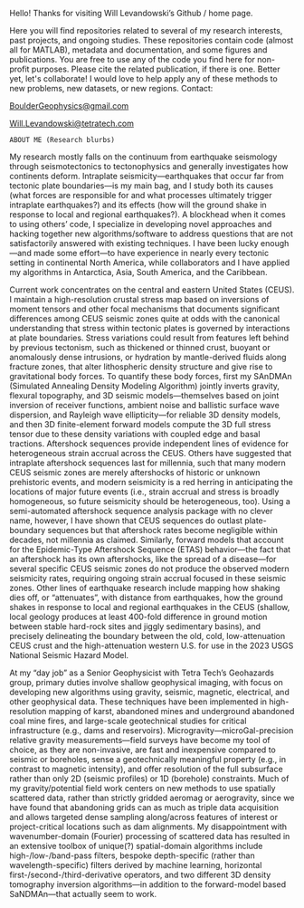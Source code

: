 Hello! Thanks for visiting Will Levandowski’s Github / home page.

Here you will find repositories related to several of my research interests, past projects, and ongoing studies. 
These repositories contain code (almost all for MATLAB), metadata and documentation, and some figures and publications.
You are free to use any of the code you find here for non-profit purposes. Please cite the related publication, if there is one.
Better yet, let's collaborate! I would love to help apply any of these methods to new problems, new datasets, or new regions.
Contact:  

BoulderGeophysics@gmail.com

Will.Levandowski@tetratech.com

~~~~~~~~~~~~~~~~~~~~~~~~~~
ABOUT ME (Research blurbs)
~~~~~~~~~~~~~~~~~~~~~~~~~~

My research mostly falls on the continuum from earthquake seismology through seismotectonics to tectonophysics and generally investigates how continents deform. Intraplate seismicity—earthquakes that occur far from tectonic plate boundaries—is my main bag, and I study both its causes (what forces are responsible for and what processes ultimately trigger intraplate earthquakes?) and its effects (how will the ground shake in response to local and regional earthquakes?). A blockhead when it comes to using others’ code, I specialize in developing novel approaches and hacking together new algorithms/software to address questions that are not satisfactorily answered with existing techniques. I have been lucky enough—and made some effort—to have experience in nearly every tectonic setting in continental North America, while collaborators and I have applied my algorithms in Antarctica, Asia, South America, and the Caribbean. 

Current work concentrates on the central and eastern United States (CEUS). I maintain a high-resolution crustal stress map based on inversions of moment tensors and other focal mechanisms that documents significant differences among CEUS seismic zones 
quite at odds with the canonical understanding that stress within tectonic plates is governed by interactions at plate boundaries. Stress variations could result from features left behind by previous tectonism, such as thickened or thinned crust, buoyant or anomalously dense intrusions, or hydration by mantle-derived fluids along fracture zones, that alter lithospheric density structure and give rise to gravitational body forces. To quantify these body forces, first my SAnDMAn (Simulated Annealing Density Modeling Algorithm) jointly inverts gravity, flexural topography, and 3D seismic models—themselves based on joint inversion of receiver functions, ambient noise and ballistic surface wave dispersion, and Rayleigh wave ellipticity—for reliable 3D density models, and then 3D finite-element forward models compute the 3D full stress tensor due to these density variations with coupled edge and basal tractions. Aftershock sequences provide independent lines of evidence for heterogeneous strain accrual across the CEUS. Others have suggested that intraplate aftershock sequences last for millennia, such that many modern CEUS seismic zones are merely aftershocks of historic or unknown prehistoric events, and modern seismicity is a red herring in anticipating the locations of major future events (i.e., strain accrual and stress is broadly homogeneous, so future seismicity should be heterogeneous, too). Using a semi-automated aftershock sequence analysis package with no clever name, however, I have shown that CEUS sequences do outlast plate-boundary sequences but that aftershock rates become negligible within decades, not millennia as claimed. Similarly, forward models that account for the Epidemic-Type Aftershock Sequence (ETAS) behavior—the fact that an aftershock has its own aftershocks, like the spread of a disease—for several specific CEUS seismic zones do not produce the observed modern seismicity rates, requiring ongoing strain accrual focused in these seismic zones.
Other lines of earthquake research include mapping how shaking dies off, or “attenuates”, with distance from earthquakes, how the ground shakes in response to local and regional earthquakes in the CEUS (shallow, local geology produces at least 400-fold difference in ground motion between stable hard-rock sites and jiggly sedimentary basins), and precisely delineating the boundary between the old, cold, low-attenuation CEUS crust and the high-attenuation western U.S. for use in the 2023 USGS National Seismic Hazard Model. 

At my “day job” as a Senior Geophysicist with Tetra Tech’s Geohazards group, primary duties involve shallow geophysical imaging, with focus on developing new algorithms using gravity, seismic, magnetic, electrical, and other geophysical data. These techniques have been implemented in high-resolution mapping of karst, abandoned mines and underground abandoned coal mine fires, and large-scale geotechnical studies for critical infrastructure (e.g., dams and reservoirs). Microgravity—microGal-precision relative gravity measurements—field surveys have become my tool of choice, as they are non-invasive, are fast and inexpensive compared to seismic or boreholes, sense a geotechnically meaningful property (e.g., in contrast to magnetic intensity), and offer resolution of the full subsurface rather than only 2D (seismic profiles) or 1D (borehole) constraints. Much of my gravity/potential field work centers on new methods to use spatially scattered data, rather than strictly gridded aeromag or aerogravity, since we have found that abandoning grids can as much as triple data acquisition and allows targeted dense sampling along/across features of interest or project-critical locations such as dam alignments. My disappointment with wavenumber-domain (Fourier) processing of scattered data has resulted in an extensive toolbox of unique(?) spatial-domain algorithms include high-/low-/band-pass filters, bespoke depth-specific (rather than wavelength-specific) filters derived by machine learning, horizontal first-/second-/third-derivative operators, and two different 3D density tomography inversion algorithms—in addition to the forward-model based SaNDMAn—that actually seem to work. 


